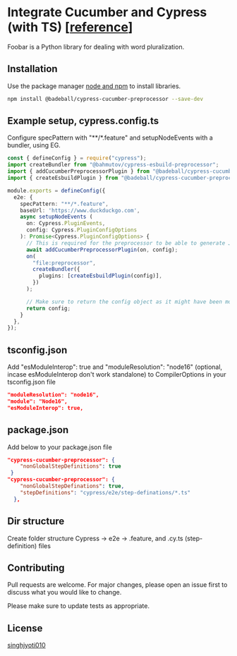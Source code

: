 # Integrate Cucumber and Cypress (with TS) [[reference](https://github.com/singhjyoti010/cypress-ts-cucumber-a-demo-repo)]

Foobar is a Python library for dealing with word pluralization.

## Installation

Use the package manager [node and npm](https://nodejs.org/en/download/package-manager) to install libraries.

```bash
npm install @badeball/cypress-cucumber-preprocessor --save-dev
```

## Example setup, cypress.config.ts
Configure specPattern with "**/*.feature" and setupNodeEvents with a bundler, using EG.

```typescript
const { defineConfig } = require("cypress");
import createBundler from "@bahmutov/cypress-esbuild-preprocessor";
import { addCucumberPreprocessorPlugin } from "@badeball/cypress-cucumber-preprocessor";
import { createEsbuildPlugin } from "@badeball/cypress-cucumber-preprocessor/esbuild"; 

module.exports = defineConfig({
  e2e: {
    specPattern: "**/*.feature",
    baseUrl: 'https://www.duckduckgo.com',
    async setupNodeEvents (
      on: Cypress.PluginEvents,
      config: Cypress.PluginConfigOptions
    ): Promise<Cypress.PluginConfigOptions> {
      // This is required for the preprocessor to be able to generate JSON reports after each run, and more,
      await addCucumberPreprocessorPlugin(on, config);
      on(
        "file:preprocessor",
        createBundler({
          plugins: [createEsbuildPlugin(config)],
        })
      );

      // Make sure to return the config object as it might have been modified by the plugin.
      return config;
    }
  },
});
```

## tsconfig.json
Add "esModuleInterop": true and "moduleResolution": "node16"  (optional, incase esModuleInterop don't work standalone) to CompilerOptions in your tsconfig.json file

```json
"moduleResolution": "node16",
"module": "Node16",
"esModuleInterop": true,
```

## package.json
Add below to your package.json file

```json
"cypress-cucumber-preprocessor": {
    "nonGlobalStepDefinitions": true
 }
"cypress-cucumber-preprocessor": {
    "nonGlobalStepDefinations": true,
    "stepDefinitions": "cypress/e2e/step-definations/*.ts"
  },
```

## Dir structure
Create folder structure Cypress  ->  e2e -> .feature, and .cy.ts (step-definition) files 

## Contributing

Pull requests are welcome. For major changes, please open an issue first
to discuss what you would like to change.

Please make sure to update tests as appropriate.

## License

[singhjyoti010](https://github.com/singhjyoti010/)
